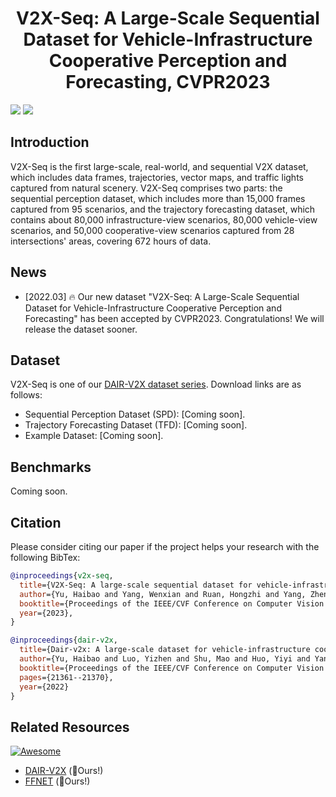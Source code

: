 <div align="center">   
  
# V2X-Seq: A Large-Scale Sequential Dataset for  Vehicle-Infrastructure Cooperative Perception and Forecasting, CVPR2023
</div> 

  ![](./resources/tracking-demo.gif "")
  ![](./resources/forecasting-demo.gif "")


## Introduction 
V2X-Seq is the first large-scale, real-world, and sequential V2X dataset, which includes data frames, trajectories, vector maps, and traffic lights captured from natural scenery. V2X-Seq comprises two parts: the sequential perception dataset, which includes more than 15,000 frames captured from 95 scenarios, and the trajectory forecasting dataset, which contains about 80,000 infrastructure-view scenarios, 80,000 vehicle-view scenarios, and 50,000 cooperative-view scenarios captured from 28 intersections' areas, covering 672 hours of data.

## News
* [2022.03] 🔥 Our new dataset "V2X-Seq: A Large-Scale Sequential Dataset for Vehicle-Infrastructure Cooperative Perception and Forecasting" has been accepted by CVPR2023. Congratulations! We will release the dataset sooner. 

## Dataset 

V2X-Seq is one of our [DAIR-V2X dataset series](https://thudair.baai.ac.cn/index).  Download links are as follows:

- Sequential Perception Dataset (SPD): [Coming soon].
- Trajectory Forecasting Dataset (TFD): [Coming soon].
- Example Dataset: [Coming soon].


## Benchmarks
Coming soon.

## Citation
Please consider citing our paper if the project helps your research with the following BibTex:
```bibtex
@inproceedings{v2x-seq,
  title={V2X-Seq: A large-scale sequential dataset for vehicle-infrastructure cooperative perception and forecasting},
  author={Yu, Haibao and Yang, Wenxian and Ruan, Hongzhi and Yang, Zhenwei and Tang, Yingjuan and Gao, Xu and Hao, Xin and Shi, Yifeng and Pan, Yifeng and Sun, Ning and Song, Juan and Yuan, Jirui and Luo, Ping and Nie, Zaiqing},
  booktitle={Proceedings of the IEEE/CVF Conference on Computer Vision and Pattern Recognition},
  year={2023},
}
```
```bibtex
@inproceedings{dair-v2x,
  title={Dair-v2x: A large-scale dataset for vehicle-infrastructure cooperative 3d object detection},
  author={Yu, Haibao and Luo, Yizhen and Shu, Mao and Huo, Yiyi and Yang, Zebang and Shi, Yifeng and Guo, Zhenglong and Li, Hanyu and Hu, Xing and Yuan, Jirui and others},
  booktitle={Proceedings of the IEEE/CVF Conference on Computer Vision and Pattern Recognition},
  pages={21361--21370},
  year={2022}
}
```

## Related Resources

[![Awesome](https://awesome.re/badge.svg)](https://awesome.re)

- [DAIR-V2X](https://github.com/AIR-THU/DAIR-V2X) (:rocket:Ours!)
- [FFNET](https://github.com/haibao-yu/FFNet-VIC3D) (:rocket:Ours!)